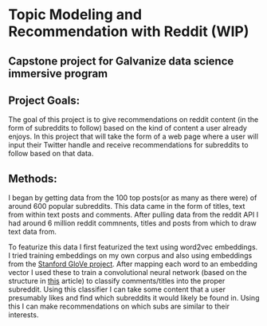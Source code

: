 # Topic Modeling and Recommendation with Reddit (WIP)

## Capstone project for Galvanize data science immersive program

## Project Goals:
The goal of this project is to give recommendations on reddit content (in the form of subreddits to follow) based on the kind of content a user already enjoys. In this project that will take the form of a web page where a user will input their Twitter handle and receive recommendations for subreddits to follow based on that data.

## Methods:
I began by getting data from the 100 top posts(or as many as there were) of around 600 popular subreddits. This data came in the form of titles, text from within text posts and comments. After pulling data from the reddit API I had around 6 million reddit commnents, titles and posts from which to draw text data from.

To featurize this data I first featurized the text using word2vec embeddings. I tried training embeddings on my own corpus and also using embeddings from the [Stanford GloVe project](https://nlp.stanford.edu/projects/glove/). After mapping each word to an embedding vector I used these to train a convolutional neural network (based on the structure in [this](https://blog.keras.io/using-pre-trained-word-embeddings-in-a-keras-model.html) article) to classify comments/titles into the proper subreddit. Using this classifier I can take some content that a user presumably likes and find which subreddits it would likely be found in. Using this I can make recommendations on which subs are similar to their interests.
